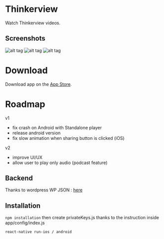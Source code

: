 # Thinkerview
Watch Thinkerview videos.

## Screenshots
![alt tag](https://github.com/PierreBresson/thinkerview/blob/master/screen1.jpg)
![alt tag](https://github.com/PierreBresson/thinkerview/blob/master/screen2.jpg)
![alt tag](https://github.com/PierreBresson/thinkerview/blob/master/screen3.jpg)

# Download
Download app on the [App Store](https://itunes.apple.com/us/app/thinkerview/id1406076265?ls=1&mt=8).

# Roadmap
v1
- fix crash on Android with Standalone player
- release android version
- fix slow animation when sharing button is clicked (iOS)

v2
- improve UI/UX
- allow user to play only audio (podcast feature)

## Backend
Thanks to wordpress WP JSON : [here](http://thinkerview.pierrebresson.com/wp-json/wp/v2/)

## Installation
`npm installation` then create privateKeys.js thanks to the instruction inside app/config/index.js

`react-native run-ios / android`